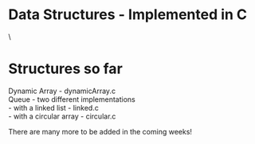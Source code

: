 # Data Structures - Implemented in C
\
# Structures so far
Dynamic Array - dynamicArray.c\
Queue - two different implementations\
    - with a linked list - linked.c\
    - with a circular array - circular.c

There are many more to be added in the coming weeks!
